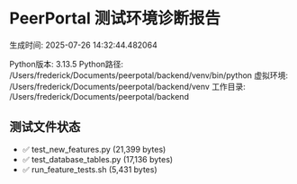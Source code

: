# PeerPortal 测试环境诊断报告

生成时间: 2025-07-26 14:32:44.482064

Python版本: 3.13.5
Python路径: /Users/frederick/Documents/peerpotal/backend/venv/bin/python
虚拟环境: /Users/frederick/Documents/peerpotal/backend/venv
工作目录: /Users/frederick/Documents/peerpotal/backend

## 测试文件状态

- ✅ test_new_features.py (21,399 bytes)
- ✅ test_database_tables.py (17,136 bytes)
- ✅ run_feature_tests.sh (5,431 bytes)

